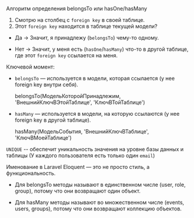 Алгоритм определения belongsTo или hasOne/hasMany

1. Смотрю на столбец с `foreign key` в своей таблице.
2. Этот `foreign key` находится в таблице текущей модели?

- Да → Значит, я принадлежу (`belongsTo`) чему-то одному.

- Нет → Значит, у меня есть (`hasOne`/`hasMany`) что-то в другой таблице, где этот `foreign key` ссылается на меня.

Ключевой момент:

- `belongsTo` — используется в модели, которая ссылается (у нее foreign key внутри себя).

  belongsTo(МодельКоторойПринадлежим, 'ВнешнийКлючВЭтойТаблице', 'КлючВТойТаблице')

- `hasMany` — используется в модели, на которую ссылаются (у нее foreign key в другой таблице).

  hasMany(МодельСобытия, 'ВнешнийКлючВТаблице', 'КлючВМоейТаблице')

`UNIQUE` -- обеспечит уникальность значения на уровне базы данных и таблицы
(У каждого пользователя есть только один `email`)

Именование в Laravel Eloquent — это не просто стиль, а функциональность.

- Для belongsTo методы называют в единственном числе (user, role, group), потому что они возвращают один объект.

- Для hasMany методы называют во множественном числе (events, users, groups), потому что они возвращают коллекцию объектов.
